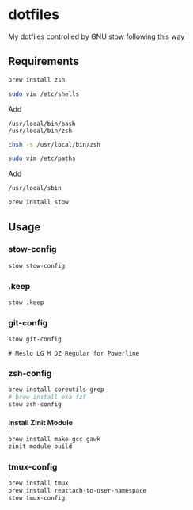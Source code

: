 # dotfiles

My dotfiles controlled by GNU stow following [this way](https://farseerfc.me/using-gnu-stow-to-manage-your-dotfiles.html)

## Requirements


```sh
brew install zsh
```
```sh
sudo vim /etc/shells
```
Add
```
/usr/local/bin/bash
/usr/local/bin/zsh
```
```sh
chsh -s /usr/local/bin/zsh
```

```sh
sudo vim /etc/paths
```
Add
```
/usr/local/sbin
```

```sh
brew install stow
```

## Usage

### stow-config
```sh
stow stow-config
```

### .keep
```sh
stow .keep
```

### git-config
```sh
stow git-config
```

`# Meslo LG M DZ Regular for Powerline`

### zsh-config
```sh
brew install coreutils grep
# brew install exa fzf
stow zsh-config
```
#### Install Zinit Module
```sh
brew install make gcc gawk
zinit module build
```

### tmux-config
```sh
brew install tmux
brew install reattach-to-user-namespace
stow tmux-config
```
